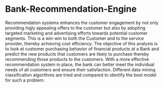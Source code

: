 # Bank-Recommendation-Engine

Recommendation systems enhances the customer engagement by not only providing higly appealing offers to the customer but also by adopting targeted marketing and advertising efforts towards potential customer segments. This is a win-win to both the Customer and to the service provider, thereby achieving cost efficiency. The objective of this analysis is to look at customer purchasing behavior of financial products at a Bank and predict the new products that customers are likely to purchase thereby recommending those products to the customers. With a more effective recommendation system in place, the bank can better meet the individual needs of all customers and ensure their satisfaction. Different data mining classification algorithms are tried and compared to identify the best model for such a problem.
